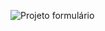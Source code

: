 ![Projeto formulário](https://github.com/user-attachments/assets/012d2a84-0ce3-47c3-8674-ade52fabe2e9)
